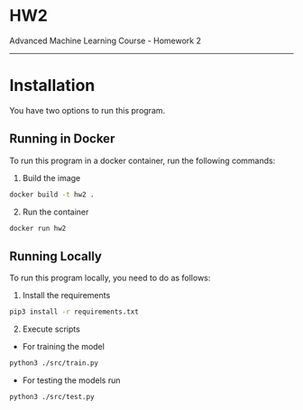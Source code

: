 # HW2
Advanced Machine Learning Course - Homework 2

---
# Installation

You have two options to run this program.

## Running in Docker

To run this program in a docker container, run the following commands:

1. Build the image
```bash
docker build -t hw2 .
```

2. Run the container 
```bash
docker run hw2
```

## Running Locally

To run this program locally, you need to do as follows:

1. Install the requirements
```bash
pip3 install -r requirements.txt
```

2. Execute scripts
- For training the model
```bash
python3 ./src/train.py
```
- For testing the models run
```bash
python3 ./src/test.py
```
